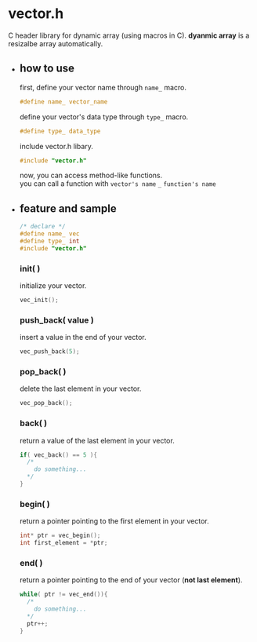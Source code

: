 # vector.h
C header library for dynamic array (using macros in C).
**dyanmic array** is a resizalbe array automatically.

- ## how to use
  first, define your vector name through ```name_``` macro.
  ```c
  #define name_ vector_name
  ```
  define your vector's data type through ```type_``` macro.
  ```c
  #define type_ data_type
  ```
  include vector.h libary.
  ```c
  #include "vector.h"
  ```
  now, you can access method-like functions.\
  you can call a function with ```vector's name``` ```_``` ```function's name```
  
- ## feature and sample
  ```c
  /* declare */
  #define name_ vec
  #define type_ int
  #include "vector.h"
  ```
  ### init( )
  initialize your vector.
  ```c
  vec_init();
  ```

  ### push_back( value )
  insert a value in the end of your vector.
  ```c
  vec_push_back(5);
  ```

  ### pop_back( )
  delete the last element in your vector.
  ```c
  vec_pop_back();
  ```

  ### back( )
  return a value of the last element in your vector.
  ```c
  if( vec_back() == 5 ){
    /*
      do something...
    */
  }
  ```

  ### begin( )
  return a pointer pointing to the first element in your vector.
  ```c
  int* ptr = vec_begin();
  int first_element = *ptr;
  ```

  ### end( )
  return a pointer pointing to the end of your vector (**not last element**).
  ```c
  while( ptr != vec_end()){
    /*
      do something...
    */
    ptr++;
  }
  ```